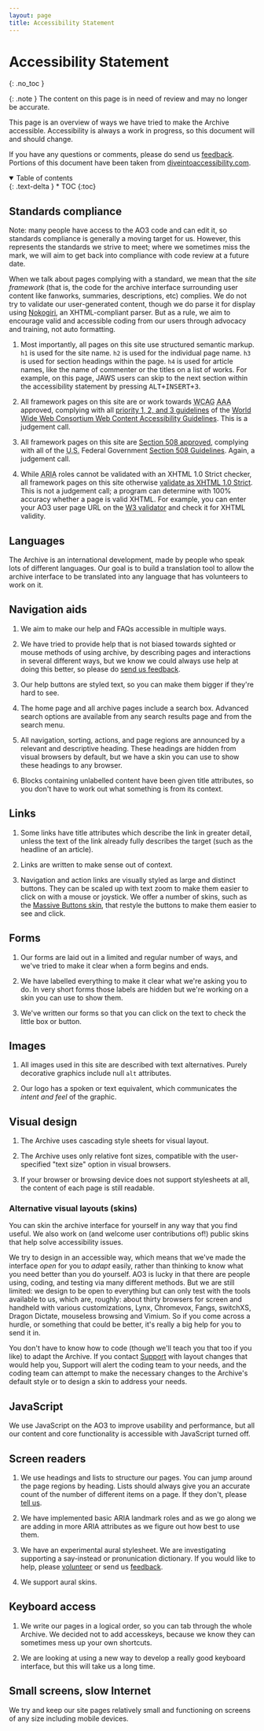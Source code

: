 ```yaml
---
layout: page
title: Accessibility Statement
---
```

# Accessibility Statement
{: .no_toc }

{: .note }
The content on this page is in need of review and may no longer be accurate.

This page is an overview of ways we have tried to make the Archive accessible. Accessibility is always a work in progress, so this document will and should change.

If you have any questions or comments, please do send us [feedback](https://archiveofourown.org/support). Portions of this document have been taken from [diveintoaccessibility.com](https://diveintoaccessibility.com).

<details open markdown="block">
  <summary>
    Table of contents
  </summary>
  {: .text-delta }
* TOC
{:toc}
</details>

## Standards compliance

Note: many people have access to the AO3 code and can edit it, so standards compliance is generally a moving target for us. However, this represents the standards we strive to meet; where we sometimes miss the mark, we will aim to get back into compliance with code review at a future date.

When we talk about pages complying with a standard, we mean that the *site framework* (that is, the code for the archive interface surrounding user content like fanworks, summaries, descriptions, etc) complies. We do not try to validate our user-generated content, though we do parse it for display using [Nokogiri](http://nokogiri.org), an XHTML-compliant parser. But as a rule, we aim to encourage valid and accessible coding from our users through advocacy and training, not auto formatting. 

1.  Most importantly, all pages on this site use structured semantic markup. `h1` is used for the site name. `h2` is used for the individual page name. `h3` is used for section headings within the page. `h4` is used for article names, like the name of commenter or the titles on a list of works. For example, on this page, JAWS users can skip to the next section within the accessibility statement by pressing <kbd>ALT+INSERT+3</kbd>.

2. All framework pages on this site are or work towards <acronym title="Web Content Accessibility Guidelines">WCAG</acronym> <acronym title="triple A">AAA</acronym> approved, complying with all [priority 1, 2, and 3 guidelines](http://www.w3.org/TR/WAI-WEBCONTENT/full-checklist.html) of the [World Wide Web Consortium Web Content Accessibility Guidelines](http://www.w3.org/TR/WCAG10/). This is a judgement call. 

4. All framework pages on this site are <a href="http://www.cynthiasays.com/">Section 508 approved</a>, complying with all of the <acronym title="United States">U.S.</acronym> Federal Government <a href="http://www.section508.gov/">Section 508 Guidelines</a>.  Again, a judgement call.

5.  While <abbr title="Accessible Rich Internet Applications">ARIA</abbr> roles cannot be validated with an XHTML 1.0 Strict checker, all framework pages on this site otherwise <a href="http://validator.w3.org/">validate as <acronym title="extensible hypertext markup language">XHTML</acronym> 1.0 Strict</a>.  This is not a judgement call; a program can determine with 100% accuracy whether a page is valid XHTML. For example, you can enter your AO3 user page URL on the [W3 validator](http://validator.w3.org/check) and check it for XHTML validity.

## Languages

The Archive is an international development, made by people who speak lots of different languages. Our goal is to build a translation tool to allow the archive interface to be translated into any language that has volunteers to work on it.

## Navigation aids

1.  We aim to make our help and FAQs accessible in multiple ways. 

2.  We have tried to provide help that is not biased towards sighted or mouse methods of using archive, by describing pages and interactions in several different ways, but we know we could always use help at doing this better, so please do [send us feedback](https://archiveofourown.org/support).

3.  Our help buttons are styled text, so you can make them bigger if they're hard to see.

4.  The home page and all archive pages include a search box. Advanced search options are available from any search results page and from the search menu.

5.  All navigation, sorting, actions, and page regions are announced by a relevant and descriptive heading. These headings are hidden from visual browsers by default, but we have a skin you can use to show these headings to any browser.

6.  Blocks containing unlabelled content have been given title attributes, so you don't have to work out what something is from its context.

## Links

1.  Some links have title attributes which describe the link in greater detail, unless the text of the link already fully describes the target (such as the headline of an article).

2.  Links are written to make sense out of context.

3.  Navigation and action links are visually styled as large and distinct buttons. They can be scaled up with text zoom to make them easier to click on with a mouse or joystick. We offer a number of skins, such as the [Massive Buttons skin](https://archiveofourown.org/skins/895), that restyle the buttons to make them easier to see and click.

## Forms

1.  Our forms are laid out in a limited and regular number of ways, and we've tried to make it clear when a form begins and ends.

2.  We have labelled everything to make it clear what we're asking you to do. In very short forms those labels are hidden but we're working on a skin you can use to show them.

3.  We've written our forms so that you can click on the text to check the little box or button.

## Images

1. All images used in this site are described with text alternatives. Purely decorative graphics include null `alt` attributes.


2. Our logo has a spoken or text equivalent, which communicates the *intent and feel* of the graphic.

## Visual design

1.  The Archive uses cascading style sheets for visual layout.

2.  The Archive uses only relative font sizes, compatible with the user-specified "text size" option in visual browsers. 

3.  If your browser or browsing device does not support stylesheets at all, the content of each page is still readable.

### Alternative visual layouts (skins)

You can skin the archive interface for yourself in any way that you find useful. We also work on (and welcome user contributions of!) public skins that help solve accessibility issues. 

We try to design in an accessible way, which means that we've made the interface *open* for you to *adapt* easily, rather than thinking to know what you need better than you do yourself. AO3 is lucky in that there are people using, coding, and testing via many different methods. But we are still limited: we design to be open to everything but can only test with the tools available to us, which are, roughly: about thirty browsers for screen and handheld with various customizations, Lynx, Chromevox, Fangs, switchXS, Dragon Dictate, mouseless browsing and Vimium. So if you come across a hurdle, or something that could be better, it's really a big help for you to send it in. 

You don't have to know how to code (though we'll teach you that too if you like) to adapt the Archive. If you contact [Support](https://archiveofourown.org/support) with layout changes that would help you, Support will alert the coding team to your needs, and the coding team can attempt to make the necessary changes to the Archive's default style or to design a skin to address your needs.

## JavaScript

We use JavaScript on the AO3 to improve usability and performance, but all our content and core functionality is accessible with JavaScript turned off.

## Screen readers

1.  We use headings and lists to structure our pages. You can jump around the page regions by heading. Lists should always give you an accurate count of the number of different items on a page. If they don't, please [tell us](https://archiveofourown.org/support).

2.  We have implemented basic ARIA landmark roles and as we go along we are adding in more ARIA attributes as we figure out how best to use them.

3.  We have an experimental aural stylesheet. We are investigating supporting a say-instead or pronunication dictionary. If you would like to help, please [volunteer](https://transformativeworks.org/volunteer) or send us [feedback](https://archiveofourown.org/support).

4.  We support aural skins.
				
## Keyboard access

1.  We write our pages in a logical order, so you can tab through the whole Archive. We decided not to add accesskeys, because we know they can sometimes mess up your own shortcuts.

2.  We are looking at using a new way to develop a really good keyboard interface, but this will take us a long time.

## Small screens, slow Internet

We try and keep our site pages relatively small and functioning on screens of any size including mobile devices.
